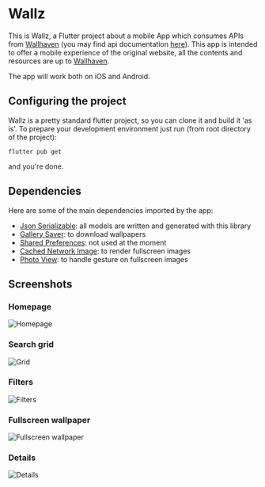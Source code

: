 # Wallz

This is Wallz, a Flutter project about a mobile App which consumes APIs from [Wallhaven](https://wallhaven.cc) (you may find api documentation [here](https://wallhaven.cc/help/api)).
This app is intended to offer a mobile experience of the original website, all the contents and resources are up to [Wallhaven](https://wallhaven.cc).

The app will work both on iOS and Android.

## Configuring the project
Wallz is a pretty standard flutter project, so you can clone it and build it 'as is'. 
To prepare your development environment just run (from root directory of the project): 

`flutter pub get`

and you're done.

## Dependencies
Here are some of the main dependencies imported by the app:
 - [Json Serializable](https://pub.dev/packages/json_serializable): all models are written and generated with this library
 - [Gallery Saver](https://pub.dev/packages/gallery_saver): to download wallpapers
 - [Shared Preferences](https://pub.dev/packages/shared_preferences): not used at the moment
 - [Cached Network Image](https://pub.dev/packages/cached_network_image): to render fullscreen images
 - [Photo View](https://pub.dev/packages/photo_view): to handle gesture on fullscreen images

## Screenshots

### Homepage
![Homepage](https://i.ibb.co/jwLJ3vf/Home.png)

### Search grid
![Grid](https://i.ibb.co/KKXQsRM/Grid.png)

### Filters
![Filters](https://i.ibb.co/k8PZyLj/Filters.png)

### Fullscreen wallpaper
![Fullscreen wallpaper](https://i.ibb.co/rw1Rtsw/Wall.png)

### Details
![Details](https://i.ibb.co/RCNs4fH/Details.png)





